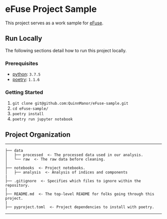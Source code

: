 # eFuse Project Sample

This project serves as a work sample for [eFuse](https://efuse.gg/).

## Run Locally

The following sections detail how to run this project locally.

### Prerequisites

- [python](https://www.python.org/downloads/release/python-375/): `3.7.5`
- [poetry](https://python-poetry.org/): `1.1.6`

### Getting Started

1. `git clone git@github.com:QuinnManor/eFuse-sample.git`
2. `cd eFuse-sample/`
3. `poetry install`
4. `poetry run jupyter notebook`

## Project Organization

---

    ├── data
    │   ├── processed  <- The processed data used in our analysis.
    │   └── raw  <- The raw data before cleaning.
    │
    ├── notebooks  <- Project notebooks.
    │   ├── analysis  <- Analysis of indices and components
    |
    ├── .gitignore  <- Specifies which files to ignore within the repository.
    |
    ├── README.md  <- The top-level README for folks going through this project.
    |
    ├── pyproject.toml  <- Project dependencies to install with poetry.

---
